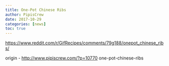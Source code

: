 ```yaml
---
title: One-Pot Chinese Ribs
author: PipisCrew
date: 2017-10-29
categories: [news]
toc: true
---
```


https://www.reddit.com/r/GifRecipes/comments/79g188/onepot_chinese_ribs/

origin - http://www.pipiscrew.com/?p=10770 one-pot-chinese-ribs